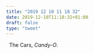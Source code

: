 ```yaml
---
title: "2019 12 10 11 18 32"
date: 2019-12-10T11:18:32+01:00
draft: false
type: "tweet"
---
```

<a href="https://music.apple.com/fr/album/candy-o/1088527319" class="iconfont icon-music" title="rss"></a> &nbsp; The Cars, *Candy-O*.
